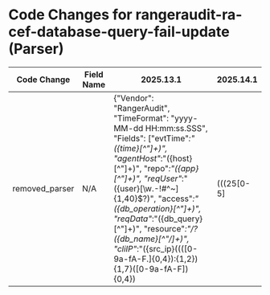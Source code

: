 # Code Changes for rangeraudit-ra-cef-database-query-fail-update (Parser)

| Code Change | Field Name | 2025.13.1 | 2025.14.1 |
|-------------|------------|-----------|------------|
| removed_parser | N/A | {"Vendor": "RangerAudit", "TimeFormat": "yyyy-MM-dd HH:mm:ss.SSS", "Fields": ["evtTime\"*:\"({time}[^\"]+)", "agentHost\"*:\"({host}[^\"]+)", "repo\"*:\"({app}[^\"]+)", "reqUser\"*:\"({user}[\w\.\-\!\#\^\~]{1,40}\$?)", "access\"*:\"({db_operation}[^\"]+)", "reqData\"*:\"({db_query}[^\"]+)", "resource\"*:\"\/?({db_name}[^\"\/]+)", "cliIP\"*:\"({src_ip}((([0-9a-fA-F.]{0,4}):{1,2}){1,7}([0-9a-fA-F]){0,4})|(((25[0-5]|(2[0-4]|1\d|[0-9]|)\d)\.?\b){4}))(:({src_port}\d+))?", "resType\"*:\"({resource}[^\"]+)", "result\"*:\"*({result}[^\",]+)"], "DupFields": ["db_operation->operation", "db_query->additional_info"], "Name": "rangeraudit-ra-cef-database-query-fail-update", "Product": "RangerAudit", "Conditions": ["\"RangerAudit\"", "access", "\"UPDATE\""], "ParserVersion": "v1.0.0"} | N/A |